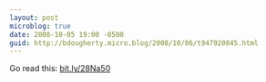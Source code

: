 ```yaml
---
layout: post
microblog: true
date: 2008-10-05 19:00 -0500
guid: http://bdougherty.micro.blog/2008/10/06/t947920845.html
---
```

Go read this: [bit.ly/28Na50](http://bit.ly/28Na50)
